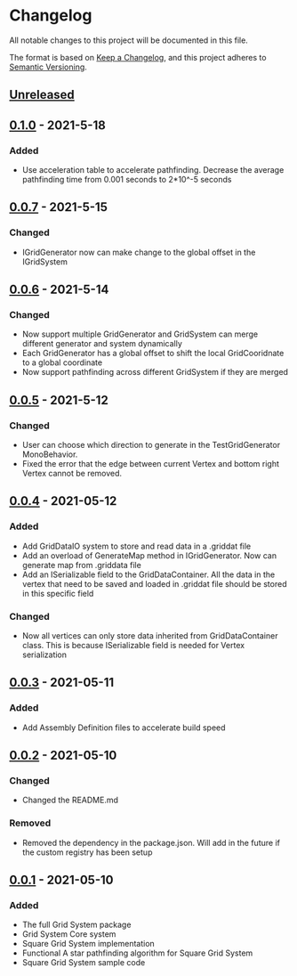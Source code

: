 # Changelog
All notable changes to this project will be documented in this file.

The format is based on [Keep a Changelog](https://keepachangelog.com/en/1.0.0/),
and this project adheres to [Semantic Versioning](https://semver.org/spec/v2.0.0.html).

## [Unreleased]

## [0.1.0] - 2021-5-18
### Added
- Use acceleration table to accelerate pathfinding. Decrease the average pathfinding time from 0.001 seconds to 2*10^-5 seconds

## [0.0.7] - 2021-5-15
### Changed
- IGridGenerator now can make change to the global offset in the IGridSystem

## [0.0.6] - 2021-5-14
### Changed
- Now support multiple GridGenerator and GridSystem can merge different generator and system dynamically
- Each GridGenerator has a global offset to shift the local GridCooridnate to a global coordinate
- Now support pathfinding across different GridSystem if they are merged

## [0.0.5] - 2021-5-12
### Changed
- User can choose which direction to generate in the TestGridGenerator MonoBehavior.
- Fixed the error that the edge between current Vertex and bottom right Vertex cannot be removed.

## [0.0.4] - 2021-05-12
### Added
- Add GridDataIO system to store and read data in a .griddat file
- Add an overload of GenerateMap method in IGridGenerator. Now can generate map from .griddata file
- Add an ISerializable field to the GridDataContainer. All the data in the vertex that need to be saved and loaded in .griddat file should be stored in this specific field

### Changed
- Now all vertices can only store data inherited from GridDataContainer class. This is because ISerializable field is needed for Vertex serialization

## [0.0.3] - 2021-05-11
### Added
- Add Assembly Definition files to accelerate build speed

## [0.0.2] - 2021-05-10
### Changed
- Changed the README.md

### Removed
- Removed the dependency in the package.json. Will add in the future if the custom registry has been setup

## [0.0.1] - 2021-05-10
### Added
- The full Grid System package
- Grid System Core system
- Square Grid System implementation
- Functional A star pathfinding algorithm for Square Grid System
- Square Grid System sample code


[Unreleased]: http://anw.noip.cn:8010/Fangjun_Zhou/gridsystem.git#upm-gridsystem...HEAD
[0.1.0]: http://anw.noip.cn:8010/Fangjun_Zhou/gridsystem.git#gridsystem-0.1.0
[0.0.7]: http://anw.noip.cn:8010/Fangjun_Zhou/gridsystem.git#gridsystem-0.0.7
[0.0.6]: http://anw.noip.cn:8010/Fangjun_Zhou/gridsystem.git#gridsystem-0.0.6
[0.0.5]: http://anw.noip.cn:8010/Fangjun_Zhou/gridsystem.git#gridsystem-0.0.5
[0.0.4]: http://anw.noip.cn:8010/Fangjun_Zhou/gridsystem.git#gridsystem-0.0.4
[0.0.3]: http://anw.noip.cn:8010/Fangjun_Zhou/gridsystem.git#gridsystem-0.0.3
[0.0.2]: http://anw.noip.cn:8010/Fangjun_Zhou/gridsystem.git#gridsystem-0.0.2
[0.0.1]: http://anw.noip.cn:8010/Fangjun_Zhou/gridsystem.git#gridsystem-0.0.1